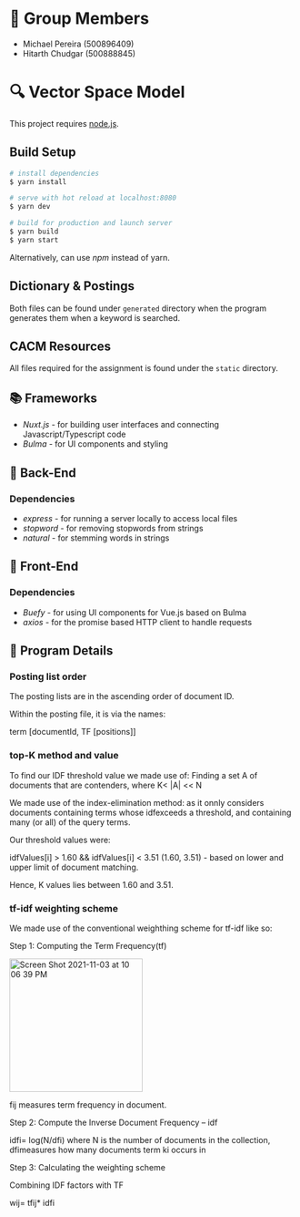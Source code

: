 # 📌 Group Members

- Michael Pereira (500896409)
- Hitarth Chudgar (500888845)

# 🔍 Vector Space Model

This project requires [node.js](https://nodejs.org/en/download/).

## Build Setup

```bash
# install dependencies
$ yarn install 

# serve with hot reload at localhost:8080
$ yarn dev

# build for production and launch server
$ yarn build
$ yarn start
```

Alternatively, can use *npm* instead of yarn.

## Dictionary & Postings

Both files can be found under ```generated``` directory when the program generates them when a keyword is searched.

## CACM Resources

All files required for the assignment is found under the ```static``` directory.

## 📚 Frameworks

-   _Nuxt.js_ - for building user interfaces and connecting Javascript/Typescript code
-   _Bulma_ - for UI components and styling

## 🔐 Back-End

### Dependencies

-   _express_ - for running a server locally to access local files
-   _stopword_ - for removing stopwords from strings
-   _natural_ - for stemming words in strings

## 🎨 Front-End

### Dependencies

-   _Buefy_ - for using UI components for Vue.js based on Bulma
-   _axios_ - for the promise based HTTP client to handle requests

## 📝 Program Details

### Posting list order

The posting lists are in the ascending order of document ID.

Within the posting file, it is via the names:

term [documentId, TF [positions]]

### top-K method and value

To find our IDF threshold value we made use of:
Finding a set A of documents that are contenders, where K< |A| << N

We made use of the index-elimination method: as it onnly considers documents containing terms whose idfexceeds a threshold, and containing many (or all) of the query terms.

Our threshold values were: 

idfValues[i] > 1.60 && idfValues[i] < 3.51 (1.60, 3.51) - based on lower and upper limit of document matching.

Hence, K values lies between 1.60 and 3.51.

### tf-idf weighting scheme

We made use of the conventional weighthing scheme for tf-idf like so:

Step 1: Computing the Term Frequency(tf)

<img width="234" alt="Screen Shot 2021-11-03 at 10 06 39 PM" src="https://user-images.githubusercontent.com/20516641/140245422-bf2fc9d5-f6fb-423c-a860-661358566c6b.png">

fij measures term frequency in document.

Step 2: Compute the Inverse Document Frequency – idf

idfi= log(N/dfi) where N is the number of documents in the collection, dfimeasures how many documents term ki occurs in

Step 3: Calculating the weighting scheme

Combining IDF factors with TF

wij= tfij* idfi
